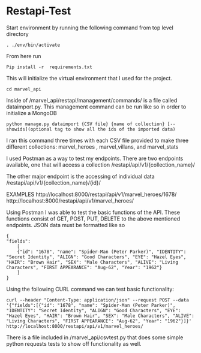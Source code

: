 # Restapi-Test

Start environment by running the following command from top level directory

```
. ./env/bin/activate
```

From here run

```
Pip install -r  requirements.txt
```

This will initialize the virtual environment that I used for the project.

```
cd marvel_api
```

Inside of /marvel_api/restapi/management/commands/ is a file called dataimport.py.
This management command can be run like so in order to initialize a MongoDB
```
python manage.py dataimport {CSV file} {name of collection} [--showids](optional tag to show all the ids of the imported data)
```

I ran this command three times with each CSV file provided to make three different collections:
marvel_heroes , marvel_villans, and marvel_stats

I used Postman as a way to test my endpoints. There are two endpoints available, one that will access a collection
/restapi/api/v1/{collection_name}/

The other major endpoint is the accessing of individual data
/restapi/api/v1/{collection_name}/{id}/


EXAMPLES
http://localhost:8000/restapi/api/v1/marvel_heroes/1678/
http://localhost:8000/restapi/api/v1/marvel_heroes/

Using Postman I was able to test the basic functions of the API. These functions consist of GET, POST, PUT, DELETE to the above mentioned endpoints. JSON data must be formatted like so
```
{
"fields":
	[
	{"id": "1678", "name": "Spider-Man (Peter Parker)", "IDENTITY": "Secret Identity", "ALIGN": "Good Characters", "EYE": "Hazel Eyes", "HAIR": "Brown Hair", "SEX": "Male Characters", "ALIVE": "Living Characters", "FIRST APPEARANCE": "Aug-62", "Year": "1962"}
	]
}
```

Using the following CURL command we can test basic functionality:

```
curl --header "Content-Type: application/json" --request POST --data '{"fields":[{"id": "1678", "name": "Spider-Man (Peter Parker)", "IDENTITY": "Secret Identity", "ALIGN": "Good Characters", "EYE": "Hazel Eyes", "HAIR": "Brown Hair", "SEX": "Male Characters", "ALIVE": "Living Characters", "FIRST APPEARANCE": "Aug-62", "Year": "1962"}]}' http://localhost:8000/restapi/api/v1/marvel_heroes/
```

There is a file included in /marvel_api/csvtest.py that does some simple python requests tests to show off functionality as well.
